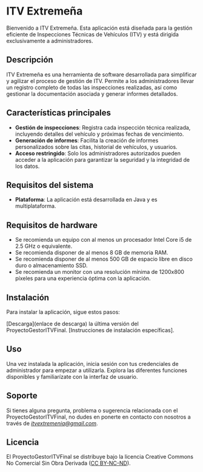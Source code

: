 # ITV Extremeña
Bienvenido a  ITV Extremeña. Esta aplicación está diseñada para la gestión eficiente de Inspecciones Técnicas de Vehículos (ITV) y está dirigida exclusivamente a administradores.

## Descripción
ITV Extremeña es una herramienta de software desarrollada para simplificar y agilizar el proceso de gestión de ITV. Permite a los administradores llevar un registro completo de todas las inspecciones realizadas, así como gestionar la documentación asociada y generar informes detallados.

## Características principales

- **Gestión de inspecciones**: Registra cada inspección técnica realizada, incluyendo detalles del vehículo y próximas fechas de vencimiento.
- **Generación de informes**: Facilita la creación de informes personalizados sobre las citas, historial de vehículos, y usuarios.
- **Acceso restringido**: Solo los administradores autorizados pueden acceder a la aplicación para garantizar la seguridad y la integridad de los datos.

## Requisitos del sistema
- **Plataforma**: La aplicación está desarrollada en Java y es multiplataforma.

## Requisitos de hardware
  - Se recomienda un equipo con al menos un procesador Intel Core i5 de 2.5 GHz o equivalente.
  - Se recomienda disponer de al menos 8 GB de memoria RAM.
  - Se recomienda disponer de al menos 500 GB de espacio libre en disco duro o almacenamiento SSD.
  - Se recomienda un monitor con una resolución mínima de 1200x800 píxeles para una experiencia óptima con la aplicación.
    
## Instalación
Para instalar la aplicación, sigue estos pasos:

[Descarga](enlace de descarga) la última versión del ProyectoGestorITVFinal.
[Instrucciones de instalación específicas].

## Uso
Una vez instalada la aplicación, inicia sesión con tus credenciales de administrador para empezar a utilizarla. Explora las diferentes funciones disponibles y familiarízate con la interfaz de usuario.

## Soporte
Si tienes alguna pregunta, problema o sugerencia relacionada con el ProyectoGestorITVFinal, no dudes en ponerte en contacto con nosotros a través de *itvextremenia@gmail.com*.

## Licencia
El ProyectoGestorITVFinal se distribuye bajo la licencia Creative Commons No Comercial Sin Obra Derivada ([CC BY-NC-ND](https://creativecommons.org/licenses/by-nc-nd/4.0/deed.es)).

